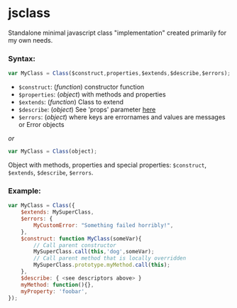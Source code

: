 # jsclass

Standalone minimal javascript class "implementation" created primarily for my own needs.

### Syntax:

```javascript
var MyClass = Class($construct,properties,$extends,$describe,$errors);
```

* `$construct`: (*function*) constructor function
* `$properties`: (*object*) with methods and properties
* `$extends`: (*function*) Class to extend
* `$describe`: (*object*) See 'props' parameter [here](https://developer.mozilla.org/en-US/docs/Web/JavaScript/Reference/Global_Objects/Object/defineProperties)
* `$errors`: (*object*) where keys are errornames and values are messages or Error objects

*or*

```javascript
var MyClass = Class(object);
```

Object with methods, properties and special properties: `$construct`, `$extends`, `$describe`, `$errors`.

### Example:

```javascript
var MyClass = Class({
    $extends: MySuperClass,
    $errors: {
        MyCustomError: "Something failed horribly!",
    },
    $construct: function MyClass(someVar){
        // Call parent constructor
        MySuperClass.call(this,'dog',someVar);
        // Call parent method that is locally overridden
        MySuperClass.prototype.myMethod.call(this);
    },
    $describe: { <see descriptors above> }
    myMethod: function(){},
    myProperty: 'foobar',
});
```
